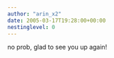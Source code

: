 ```yaml
---
author: "arin_x2"
date: 2005-03-17T19:28:00+00:00
nestinglevel: 0
---
```

no prob, glad to see you up again!